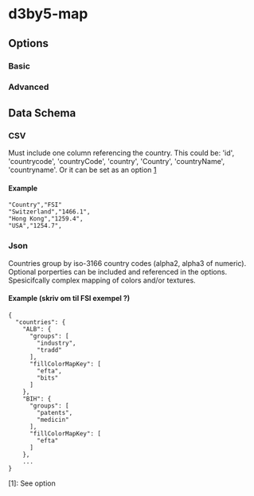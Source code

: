 # d3by5-map


## Options

### Basic

### Advanced




## Data Schema

### CSV
Must include one column referencing the country. This could be:
'id', 'countrycode', 'countryCode', 'country', 'Country', 'countryName', 'countryname'. Or it can be set as an option [1](#footnote-1)

#### Example
```
"Country","FSI"
"Switzerland","1466.1",
"Hong Kong","1259.4",
"USA","1254.7",
```


### Json
Countries group by iso-3166 country codes (alpha2, alpha3 of numeric). Optional porperties can be included and referenced in the options. Spesicifcally complex mapping of colors and/or textures.


#### Example (skriv om til FSI exempel ?)
```
{
  "countries": {
    "ALB": {
      "groups": [
        "industry",
        "tradd"
      ],
      "fillColorMapKey": [
        "efta",
        "bits"
      ]
    },
    "BIH": {
      "groups": [
        "patents",
        "medicin"
      ],
      "fillColorMapKey": [
        "efta"
      ]
    },
    ...
}
```

[1]: See option